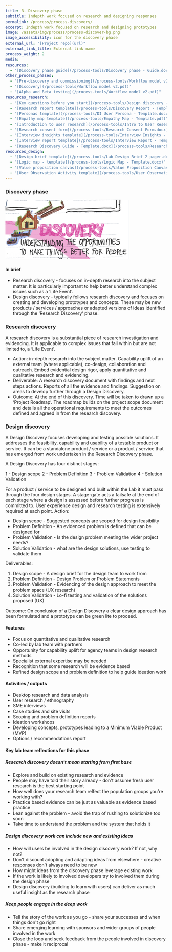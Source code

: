 ```yaml
---
title: 3. Discovery phase
subtitle: Indepth work focused on research and designing responses
permalink: /process/process-discovery/
excerpt: Indepth work focused on research and designing prototypes
image: /assets/img/process/process-discover-bg.png
image_accessibility: icon for the discovery phase
external_url: "[Project repo](url)"
external_link_title: External link name
process_weight: 2
media:
resources:
  - "[Discovery phase guide](/process-tools/Discovery phase - Guide.docx)"
other_process_phases:
  - "[Pre-discovery and commissioning](/process-tools/Workflow model v2.pdf)"
  - "[Discovery](/process-tools/Workflow model v2.pdf)"
  - "[Alpha and Beta testing](/process-tools/Workflow model v2.pdf)"
resources_research:
  - "[Key questions before you start](/process-tools/Design discovery - Key questions.docx)"
  - "[Research report template](/process-tools/Discovery Report - Template.docx)"
  - "[Personas template](/process-tools/DI User Persona - Template.docx)"
  - "[Empathy map template](/process-tools/Empathy Map - Template.pdf)"
  - "[Introduction to user research](/process-tools/Intro to User Research.pptx)"
  - "[Research consent form](/process-tools/Research Consent Form.docx)"
  - "[Interview insights template](/process-tools/Interview Insights - Template.pptx)"
  - "[Interview report template](/process-tools/Interview Report - Template.docx)"
  - "[Research Discovery Guide - Template.docx](/process-tools/Research Discovery Guide - Template.docx)"
resources_design:
  - "[Design brief template](/process-tools/Lab Design Brief 2 pager.docx)"
  - "[Logic map - template](/process-tools/Logic Map - Template.docx)"
  - "[Value proposition canvas](/process-tools/Value Proposition Canvas.pdf)"
  - "[User Observation Activity template](/process-tools/User Observation Activity - Template.docx)"
---
```


### Discovery phase

[![Discovery phase illustration](/assets/img/process/Discovery.png)](/assets/img/process/Discovery.png)

#### In brief

* Research discovery - focuses on in-depth research into the subject matter. It is particularly important to help better understand complex issues such as a ‘Life Event’.
* Design discovery - typically follows research discovery and focuses on creating and developing prototypes and concepts. These may be new products / services / approaches  or  adapted versions of ideas identified through the ‘Research Discovery’ phase.

### Research discovery

A research discovery is a substantial piece of research investigation and evidencing. It is applicable to complex issues that fall within but are not limited to, a ‘Life Event’.

* Action: in-depth research into the subject matter. Capability uplift of an external team (where applicable), co-design, collaboration and outreach. Embed evidential design rigor, apply quantitative and qualitative research and evidencing.
* Deliverable: A research discovery document with findings and next steps actions. Reports of all the evidence and findings. Suggestion on areas to develop further through a Design Discovery.
* Outcome: At the end of this discovery. Time will be taken to drawn up a ‘Project Roadmap’. The roadmap builds on the project scope document and details all the operational requirements to meet the outcomes defined and agreed in from the research discovery.

### Design discovery

A Design Discovery focuses developing and testing possible solutions. It addresses the feasibility, capability and usability of a testable product or service. It can be a standalone product / service or a product / service that has emerged from work undertaken in the Research Discovery phase.

A Design Discovery has four distinct stages:

1 - Design scope
2 - Problem Definition
3 - Problem Validation
4 - Solution Validation

For a product / service to be designed and built within the Lab it must pass through the four design stages. A stage-gate acts a failsafe at the end of each stage where a design is assessed before further progress is committed to. User experience design and research testing is extensively required at each point.
Action:

* Design scope -  Suggested concepts are scoped for design feasibility
* Problem Definition - An evidenced problem is defined that can be designed for
* Problem Validation - Is the design problem meeting the wider project needs?
* Solution Validation - what are the design solutions, use testing to validate them

Deliverables:

1. Design scope -  A design brief for the design team to work from
2. Problem Definition - Design Problem or Problem Statements
3. Problem Validation - Evidencing of the design approach to meet the problem space (UX research)
4. Solution Validation - Lo-fi testing and validation of the solutions proposed (UX)

Outcome: On conclusion of a Design Discovery a clear design approach has been formulated and a prototype can be green lite to proceed.

#### Features

* Focus on quantitative and qualitative research
* Co-led by lab team with partners
* Opportunity for capability uplift for agency teams in design research methods
* Specialist external expertise may be needed
* Recognition that some research will be evidence based
* Refined design scope and problem definition to help guide ideation work

#### Activities / outputs

* Desktop research and data analysis
* User research / ethnography
* SME interviews
* Case studies and site visits
* Scoping and problem definition reports
* Ideation workshops
* Developing concepts, prototypes leading to a Minimum Viable Product (MVP)
* Options / recommendations report

#### Key lab team reflections for this phase

##### Research discovery doesn't mean starting from first base

* Explore and build on existing research and evidence
* People may have told their story already - don't assume fresh user research is the best starting point
* How well does your research team relfect the population groups you're working with?
* Practice based evidence can be just as valuable as evidence based practice
* Lean against the problem - avoid the trap of rushing to solutionize too soon
* Take time to understand the problem and the system that holds it

##### Design discovery work can include new and existing ideas

* How will users be involved in the design discovery work? If not, why not?
* Don't discount adopting and adapting ideas from elsewhere - creative responses don't always need to be new
* How might ideas from the discovery phase leverage existing work
* If the work is likely to involved developers try to involved them during the design phase
* Design discovery (building to learn with users) can deliver as much useful insight as the research phase

##### Keep people engage in the deep work

* Tell the story of the work as you go - share your successes and when things don't go right
* Share emerging learning with sponsors and wider groups of people involved in the work
* Close the loop and seek feedback from the people involved in discovery phase - make it reciprocal
